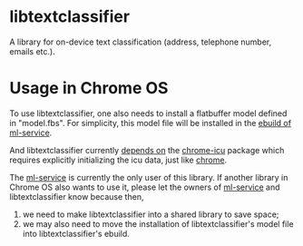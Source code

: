 # libtextclassifier

A library for on-device text classification (address, telephone number,
emails etc.).

# Usage in Chrome OS

To use libtextclassifier, one also needs to install a flatbuffer model defined
in "model.fbs". For simplicity, this model file will be installed in the
[ebuild of ml-service][ml-9999-ebuild].

And libtextclassifier currently [depends on][tclib-depend-chrome-icu] the
[chrome-icu][chrome-icu-ebuild-folder] package which requires explicitly
initializing the icu data, just like [chrome][chrome-init-icu].

The [ml-service] is currently the only user of this library. If another library
in Chrome OS also wants to use it, please let the owners of [ml-service] and
libtextclassifier know because then,

1. we need to make libtextclassifier into a shared library to save space;
2. we may also need to move the installation of libtextclassifier's model file
into libtextclassifier's ebuild.


[chrome-icu-ebuild-folder]: https://chromium.googlesource.com/chromiumos/overlays/chromiumos-overlay/+/refs/heads/master/chromeos-base/chrome-icu/
[chrome-init-icu]: https://source.chromium.org/chromium/chromium/src/+/master:base/i18n/icu_util.cc;l=234;drc=928bcad29884064f83bf05ecadf82369f8b4622f?originalUrl=https:%2F%2Fcs.chromium.org%2F
[ml-9999-ebuild]: https://source.chromium.org/chromiumos/chromiumos/codesearch/+/master:src/third_party/chromiumos-overlay/chromeos-base/ml/ml-9999.ebuild
[ml-service]: https://source.chromium.org/chromiumos/chromiumos/codesearch/+/master:src/platform2/ml/;l=1?q=ml%2F&sq=&ss=chromiumos
[tclib-depend-chrome-icu]: https://chromium.googlesource.com/chromiumos/overlays/chromiumos-overlay/+/refs/heads/master/dev-libs/libtextclassifier/libtextclassifier-9999.ebuild#24
